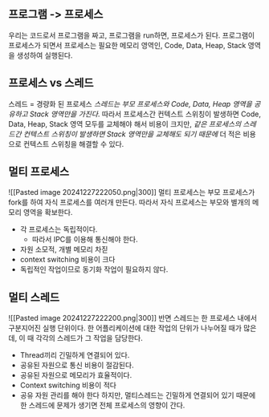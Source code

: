 ## 프로그램 -> 프로세스
우리는 코드로서 프로그램을 짜고, 프로그램을 run하면, 프로세스가 된다.
프로그램이 프로세스가 되면서 프로세스는 필요한 메모리 영역인, Code, Data, Heap, Stack 영역을 생성하여 실행된다.
## 프로세스 vs 스레드
스레드 = 경량화 된 프로세스
*스레드는 부모 프로세스와 Code, Data, Heap 영역을 공유하고 Stack 영역만을 가진다*.
따라서 프로세스간 컨텍스트 스위칭이 발생하면 Code, Data, Heap, Stack 영역 모두를 교체해야 해서 비용이 크지만, *같은 프로세스의 스레드간 컨텍스트 스위칭이 발생하면 Stack 영역만을 교체해도 되기 때문에* 더 적은 비용으로 컨텍스트 스위칭을 해결할 수 있다.
## 멀티 프로세스
![[Pasted image 20241227222050.png|300]]
멀티 프로세스는 부모 프로세스가 fork를 하여 자식 프로세스를 여러개 만든다. 
따라서 자식 프로세스는 부모와 별개의 메모리 영역을 확보한다.
- 각 프로세스는 독립적이다.
	- 따라서 IPC를 이용해 통신해야 한다.
- 자원 소모적, 개별 메모리 차짇
- context switching 비용이 크다
- 독립적인 작업이므로 동기화 작업이 필요하지 않다.
## 멀티 스레드
![[Pasted image 20241227222200.png|300]]
반면 스레드는 한 프로세스 내에서 구분지어진 실행 단위이다.
한 어플리케이션에 대한 작업의 단위가 나누어질 때가 많은데, 이 때 각각의 스레드가 그 작업을 담당한다.
- Thread끼리 긴밀하게 연결되어 있다.
- 공유된 자원으로 통신 비용이 절감된다.
- 공유된 자원으로 메모리가 효율적이다.
- Context switching 비용이 적다
- 공유 자원 관리를 해야 한다
하지만, 멀티스레드는 긴밀하게 연결되어 있기 때문에 한 스레드에 문제가 생기면 전체 프로세스의 영향이 간다.
